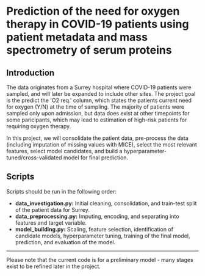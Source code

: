 # Prediction of the need for oxygen therapy in COVID-19 patients using patient metadata and mass spectrometry of serum proteins

## Introduction
The data originates from a Surrey hospital where COVID-19 patients were sampled, and will later be expanded to include other sites. The project goal is the predict the 'O2 req.' column, which states the patients current need for oxygen (Y/N) at the time of sampling. 
The majority of patients were sampled only upon admission, but data does exist at other timepoints for some paricipants, which may lead to estimation of high-risk patients for requiring oxygen therapy. 

In this project, we will consolidate the patient data, pre-process the data (including imputation of missing values with MICE), select the most relevant features, select model candidates, and build a hyperparameter-tuned/cross-validated model for final prediction.

## Scripts
Scripts should be run in the following order:
- **data_investigation.py:** Initial cleaning, consolidation, and train-test split of the patient data for Surrey.
- **data_preprocessing.py:** Imputing, encoding, and separating into features and target variable.
- **model_building.py:** Scaling, feature selection, identification of candidate models, hyperparameter tuning, training of the final model, prediction, and evaluation of the model.

---
Please note that the current code is for a preliminary model - many stages exist to be refined later in the project.